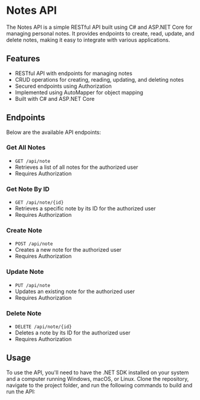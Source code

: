 # Notes API

The Notes API is a simple RESTful API built using C# and ASP.NET Core for managing personal notes. It provides endpoints to create, read, update, and delete notes, making it easy to integrate with various applications.

## Features

- RESTful API with endpoints for managing notes
- CRUD operations for creating, reading, updating, and deleting notes
- Secured endpoints using Authorization
- Implemented using AutoMapper for object mapping
- Built with C# and ASP.NET Core

## Endpoints

Below are the available API endpoints:

### Get All Notes

- `GET /api/note`
- Retrieves a list of all notes for the authorized user
- Requires Authorization

### Get Note By ID

- `GET /api/note/{id}`
- Retrieves a specific note by its ID for the authorized user
- Requires Authorization

### Create Note

- `POST /api/note`
- Creates a new note for the authorized user
- Requires Authorization

### Update Note

- `PUT /api/note`
- Updates an existing note for the authorized user
- Requires Authorization

### Delete Note

- `DELETE /api/note/{id}`
- Deletes a note by its ID for the authorized user
- Requires Authorization

## Usage

To use the API, you'll need to have the .NET SDK installed on your system and a computer running Windows, macOS, or Linux. Clone the repository, navigate to the project folder, and run the following commands to build and run the API:

